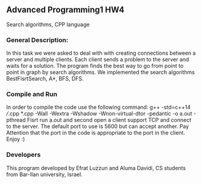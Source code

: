 ## Advanced Programming1 HW4

Search algorithms, CPP language

### General Description:

In this task we were asked to deal with with creating connections between a server and multiple clients.
Each client sends a problem to the server and waits for a solution.
The program finds the best way to go from point to point in graph by search algorithms.
We implemented the search algorithms BestFisrtSearch, A*, BFS, DFS.

 ### Compile and Run

 In order to compile the code use the following command:
 g++ -std=c++14 */*.cpp *.cpp -Wall -Wextra -Wshadow -Wnon-virtual-dtor -pedantic -o a.out -pthread
 Fisrt run a.out and second open a client support TCP and connect to the server.
 The default port to use is 5600 but can accept another. Pay Attention that the port in the code is appropriate to
 the port in the client.
 Enjoy :)

 ### Developers
 This program developed by Efrat Luzzun and Aluma Davidi, CS students from Bar-Ilan university, Israel.
